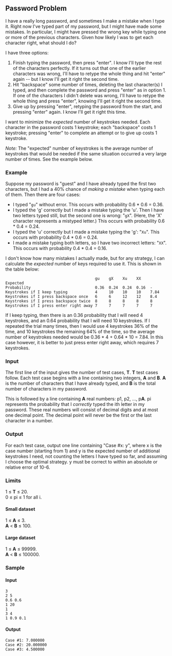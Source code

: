 Password Problem
---

I have a really long password, and sometimes I make a mistake when I type it. Right now I've typed part of my password, but I might have made some mistakes. In particular, I might have pressed the wrong key while typing one or more of the previous characters. Given how likely I was to get each character right, what should I do?

I have three options:

1.  Finish typing the password, then press "enter". I know I'll type the rest of the characters perfectly. If it turns out that one of the earlier characters was wrong, I'll have to retype the whole thing and hit "enter" again -- but I know I'll get it right the second time.
2.  Hit "backspace" some number of times, deleting the last character(s) I typed, and then complete the password and press "enter" as in option 1. If one of the characters I didn't delete was wrong, I'll have to retype the whole thing and press "enter", knowing I'll get it right the second time.
3.  Give up by pressing "enter", retyping the password from the start, and pressing "enter" again. I know I'll get it right this time.

I want to minimize the  _expected_  number of keystrokes needed. Each character in the password costs 1 keystroke; each "backspace" costs 1 keystroke; pressing "enter" to complete an attempt or to give up costs 1 keystroke.

_Note:_  The "expected" number of keystrokes is the average number of keystrokes that would be needed if the same situation occurred a very large number of times. See the example below.

### Example

Suppose my password is "guest" and I have already typed the first two characters, but I had a 40% chance of  _making a mistake_  when typing each of them. Then there are four cases:

-   I typed "`gu`" without error. This occurs with probability 0.6 * 0.6 = 0.36.
-   I typed the 'g' correctly but I made a mistake typing the 'u'. Then I have two letters typed still, but the second one is wrong: "`gX`". (Here, the 'X' character represents a mistyped letter.) This occurs with probability 0.6 * 0.4 = 0.24.
-   I typed the 'u' correctly but I made a mistake typing the 'g': "`Xu`". This occurs with probability 0.4 * 0.6 = 0.24.
-   I made a mistake typing both letters, so I have two incorrect letters: "`XX`". This occurs with probability 0.4 * 0.4 = 0.16.

I don't know how many mistakes I actually made, but for any strategy, I can calculate the  _expected_  number of keys required to use it. This is shown in the table below:

```
                                       gu    gX    Xu    XX    Expected
Probability                            0.36  0.24  0.24  0.16  -
Keystrokes if I keep typing            4     10    10    10    7.84
Keystrokes if I press backspace once   6     6     12    12    8.4
Keystrokes if I press backspace twice  8     8     8     8     8
Keystrokes if I press enter right away 7     7     7     7     7
```

If I keep typing, then there is an 0.36 probability that I will need 4 keystrokes, and an 0.64 probability that I will need 10 keystrokes. If I repeated the trial many times, then I would use 4 keystrokes 36% of the time, and 10 keystrokes the remaining 64% of the time, so the average number of keystrokes needed would be 0.36 * 4 + 0.64 * 10 = 7.84. In this case however, it is better to just press enter right away, which requires 7 keystrokes.

### Input

The first line of the input gives the number of test cases,  **T**.  **T**  test cases follow. Each test case begins with a line containing two integers,  **A**  and  **B**.  **A**  is the number of characters that I have already typed, and  **B**  is the total number of characters in my password.

This is followed by a line containing  **A**  real numbers: p1, p2, ..., p**A**. pi  represents the probability that I  _correctly_  typed the ith  letter in my password. These real numbers will consist of decimal digits and at most one decimal point. The decimal point will never be the first or the last character in a number.

### Output

For each test case, output one line containing "Case #x: y", where x is the case number (starting from 1) and y is the expected number of additional keystrokes I need, not counting the letters I have typed so far, and assuming I choose the optimal strategy. y must be correct to within an absolute or relative error of 10-6.

### Limits

1 ≤  **T**  ≤ 20.  
0 ≤ pi  ≤ 1 for all i.

#### Small dataset

1 ≤  **A**  ≤ 3.  
**A**  <  **B**  ≤ 100.  

#### Large dataset

1 ≤  **A**  ≤ 99999.  
**A**  <  **B**  ≤ 100000.  

### Sample

  
#### Input  
    3
    2 5
    0.6 0.6
    1 20
    1
    3 4
    1 0.9 0.1
  
#### Output  
    Case #1: 7.000000
    Case #2: 20.000000
    Case #3: 4.500000


